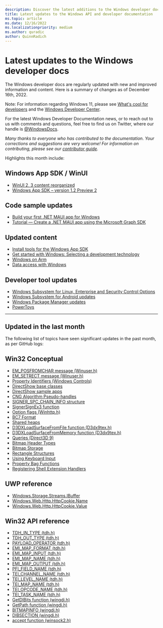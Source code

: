```yaml
---
description: Discover the latest additions to the Windows developer docs.
title: Latest updates to the Windows API and developer documentation
ms.topic: article
ms.date: 12/16/2022
ms.localizationpriority: medium
ms.author: quradic
author: QuinnRadich
---
```


# Latest updates to the Windows developer docs

The Windows developer docs are regularly updated with new and improved information and content. Here is a summary of changes as of December 16th, 2022.

Note: For information regarding Windows 11, please see [What's cool for developers](https://developer.microsoft.com/windows/windows-for-developers/) and the [Windows Developer Center](https://developer.microsoft.com/windows/).

For the latest Windows Developer Documentation news, or to reach out to us with comments and questions, feel free to find us on Twitter, where our handle is [@WindowsDocs](https://twitter.com/windowsdocs).

*Many thanks to everyone who has contributed to the documentation. Your corrections and suggestions are very welcome! For information on contributing, please see our [contributor guide](/contribute/).*

Highlights this month include:

## Windows App SDK / WinUI

* [WinUI 2, 3 content reorganized](/windows/apps/winui/)
* [Windows App SDK – version 1.2 Preview 2](/windows/apps/windows-app-sdk/preview-channel)

## Code sample updates

* [Build your first .NET MAUI app for Windows](/windows/apps/windows-dotnet-maui/walkthrough-first-app)
* [Tutorial — Create a .NET MAUI app using the Microsoft Graph SDK](/windows/apps/windows-dotnet-maui/tutorial-graph-api)


## Updated content

* [Install tools for the Windows App SDK](/windows/apps/windows-app-sdk/set-up-your-development-environment)
* [Get started with Windows: Selecting a development technology](/windows/apps/get-started/)
* [Windows on Arm](/windows/arm/overview)
* [Data access with Windows](/windows/apps/develop/data-access/)

## Developer tool updates

* [Windows Subsystem for Linux, Enterprise and Security Control Options](/windows/wsl/enterprise)
* [Windows Subsystem for Android updates](/windows/android/wsa/)
* [Windows Package Manager updates](/windows/package-manager/)
* [PowerToys](/windows/powertoys/install)


<hr>

## Updated in the last month

The following list of topics have seen significant updates in the past month, as per GitHub logs:

## Win32 Conceptual

<ul>
<li><a href="/windows/desktop/Controls/em-posfromchar">EM_POSFROMCHAR message (Winuser.h)</a></li>
<li><a href="/windows/desktop/Controls/em-setrect">EM_SETRECT message (Winuser.h)</a></li>
<li><a href="/windows/desktop/Controls/property-typedefs">Property Identifiers (Windows Controls)</a></li>
<li><a href="/windows/desktop/DirectShow/directshow-base-classes">DirectShow base classes</a></li>
<li><a href="/windows/desktop/DirectShow/directshow-samples">DirectShow sample apps</a></li>
<li><a href="/windows/desktop/SecCNG/cng-algorithm-pseudo-handles">CNG Algorithm Pseudo-handles</a></li>
<li><a href="/windows/desktop/SecCrypto/signer-digest-sign-info">SIGNER_SPC_CHAIN_INFO structure</a></li>
<li><a href="/windows/desktop/SecCrypto/signersignex3">SignerSignEx3 function</a></li>
<li><a href="/windows/desktop/WinHttp/option-flags">Option flags (Winhttp.h)</a></li>
<li><a href="/windows/desktop/direct3d11/bc7-format">BC7 Format</a></li>
<li><a href="/windows/desktop/direct3d12/shared-heaps">Shared heaps</a></li>
<li><a href="/windows/desktop/direct3d9/d3dxloadsurfacefromfile">D3DXLoadSurfaceFromFile function (D3dx9tex.h)</a></li>
<li><a href="/windows/desktop/direct3d9/d3dxloadsurfacefrommemory">D3DXLoadSurfaceFromMemory function (D3dx9tex.h)</a></li>
<li><a href="/windows/desktop/direct3d9/queries">Queries (Direct3D 9)</a></li>
<li><a href="/windows/desktop/gdi/bitmap-header-types">Bitmap Header Types</a></li>
<li><a href="/windows/desktop/gdi/bitmap-storage">Bitmap Storage</a></li>
<li><a href="/windows/desktop/gdi/rectangle-structures">Rectangle Structures</a></li>
<li><a href="/windows/desktop/inputdev/using-keyboard-input">Using Keyboard Input</a></li>
<li><a href="/windows/desktop/properties/property-bag-functions">Property Bag Functions</a></li>
<li><a href="/windows/desktop/shell/reg-shell-exts">Registering Shell Extension Handlers</a></li>
</ul>



## UWP reference
<ul>
<li><a href="/uwp/api/windows.storage.streams.ibuffer">Windows.Storage.Streams.IBuffer</a></li>
<li><a href="/uwp/api/windows.web.http.httpcookie.name">Windows.Web.Http.HttpCookie.Name</a></li>
<li><a href="/uwp/api/windows.web.http.httpcookie.value">Windows.Web.Http.HttpCookie.Value</a></li>
</ul>


## Win32 API reference

<ul>
<li><a href="/windows/win32/api/tdh/ne-tdh-_tdh_in_type">TDH_IN_TYPE (tdh.h) </a></li>
<li><a href="/windows/win32/api/tdh/ne-tdh-_tdh_out_type">TDH_OUT_TYPE (tdh.h) </a></li>
<li><a href="/windows/win32/api/tdh/ne-tdh-payload_operator">PAYLOAD_OPERATOR (tdh.h) </a></li>
<li><a href="/windows/win32/api/tdh/nf-tdh-emi_map_format">EMI_MAP_FORMAT (tdh.h) </a></li>
<li><a href="/windows/win32/api/tdh/nf-tdh-emi_map_input">EMI_MAP_INPUT (tdh.h) </a></li>
<li><a href="/windows/win32/api/tdh/nf-tdh-emi_map_name">EMI_MAP_NAME (tdh.h) </a></li>
<li><a href="/windows/win32/api/tdh/nf-tdh-emi_map_output">EMI_MAP_OUTPUT (tdh.h) </a></li>
<li><a href="/windows/win32/api/tdh/nf-tdh-pfi_field_name">PFI_FIELD_NAME (tdh.h) </a></li>
<li><a href="/windows/win32/api/tdh/nf-tdh-tei_channel_name">TEI_CHANNEL_NAME (tdh.h) </a></li>
<li><a href="/windows/win32/api/tdh/nf-tdh-tei_level_name">TEI_LEVEL_NAME (tdh.h) </a></li>
<li><a href="/windows/win32/api/tdh/nf-tdh-tei_map_name">TEI_MAP_NAME (tdh.h) </a></li>
<li><a href="/windows/win32/api/tdh/nf-tdh-tei_opcode_name">TEI_OPCODE_NAME (tdh.h) </a></li>
<li><a href="/windows/win32/api/tdh/nf-tdh-tei_task_name">TEI_TASK_NAME (tdh.h) </a></li>
<li><a href="/windows/win32/api/wingdi/nf-wingdi-getdibits">GetDIBits function (wingdi.h) </a></li>
<li><a href="/windows/win32/api/wingdi/nf-wingdi-getpath">GetPath function (wingdi.h) </a></li>
<li><a href="/windows/win32/api/wingdi/ns-wingdi-bitmapinfo">BITMAPINFO (wingdi.h) </a></li>
<li><a href="/windows/win32/api/wingdi/ns-wingdi-dibsection">DIBSECTION (wingdi.h) </a></li>
<li><a href="/windows/win32/api/winsock2/nf-winsock2-accept">accept function (winsock2.h) </a></li>
</ul>